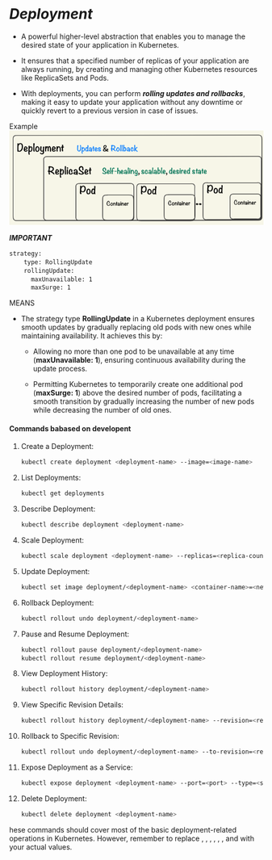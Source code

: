 # ***Deployment***
 - A powerful higher-level abstraction that enables you to manage the desired state of your application in Kubernetes.

 - It ensures that a specified number of replicas of your application are always running, by creating and managing other Kubernetes resources like ReplicaSets and Pods.

 - With deployments, you can perform ***rolling updates and rollbacks***, making it easy to update your application without any downtime or quickly revert to a previous version in case of issues.

Example
![deployment](https://github.com/Subhabrata2468/Kubernetes-/blob/master/3.Deployment/Deploment.png)

***IMPORTANT***
```bash
strategy:
    type: RollingUpdate
    rollingUpdate:
      maxUnavailable: 1
      maxSurge: 1       
```
MEANS 
- The strategy type **RollingUpdate** in a Kubernetes deployment ensures smooth updates by gradually replacing old pods with new ones while maintaining availability. It achieves this by:

    - Allowing no more than one pod to be unavailable at any time (**maxUnavailable: 1**), ensuring continuous availability during the update process.
    
    - Permitting Kubernetes to temporarily create one additional pod (**maxSurge: 1**) above the desired number of pods, facilitating a smooth transition by gradually increasing the number of new pods while decreasing the number of old ones.

#### Commands babased on developent

1. Create a Deployment:
    ```bash
    kubectl create deployment <deployment-name> --image=<image-name>
    ```

1. List Deployments:
    ```bash
    kubectl get deployments
    ```

1. Describe Deployment:
    ```bash
    kubectl describe deployment <deployment-name>
    ```

1. Scale Deployment:
    ```bash
    kubectl scale deployment <deployment-name> --replicas=<replica-count>
    ```

1. Update Deployment:
    ```bash
    kubectl set image deployment/<deployment-name> <container-name>=<new-image>
    ```

1. Rollback Deployment:
    ```bash
    kubectl rollout undo deployment/<deployment-name>
    ```

1. Pause and Resume Deployment:
    ```bash
    kubectl rollout pause deployment/<deployment-name>
    kubectl rollout resume deployment/<deployment-name>
    ```

1. View Deployment History:
    ```bash
    kubectl rollout history deployment/<deployment-name>
    ```

1. View Specific Revision Details:
    ```bash
    kubectl rollout history deployment/<deployment-name> --revision=<revision-number>
    ```

1. Rollback to Specific Revision:
    ```bash
    kubectl rollout undo deployment/<deployment-name> --to-revision=<revision-number>
    ```

1. Expose Deployment as a Service:
    ```bash
    kubectl expose deployment <deployment-name> --port=<port> --type=<service-type>
    ```

1. Delete Deployment:
    ```bash
    kubectl delete deployment <deployment-name>

    ```

hese commands should cover most of the basic deployment-related operations in Kubernetes. However, remember to replace **<deployment-name>**, **<image-name>**, **<container-name>**, **<replica-count>**, **<revision-number>**, **<port>**, and **<service-type>** with your actual values.
